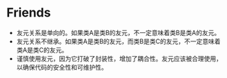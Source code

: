# Friends
- 友元关系是单向的。如果类A是类B的友元，不一定意味着类B是类A的友元。
- 友元关系不继承。如果类A是类B的友元，而类B是类C的友元，不一定意味着类A是类C的友元。
- 谨慎使用友元，因为它打破了封装性，增加了耦合性。友元应该被合理使用，以确保代码的安全性和可维护性。
